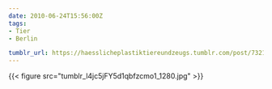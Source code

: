 ```yaml
---
date: 2010-06-24T15:56:00Z
tags:
- Tier
- Berlin

tumblr_url: https://haesslicheplastiktiereundzeugs.tumblr.com/post/732102053
---
```

{{< figure src="tumblr_l4jc5jFY5d1qbfzcmo1_1280.jpg" >}}
